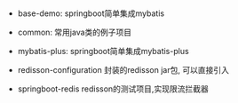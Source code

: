 ## 
- base-demo: springboot简单集成mybatis

- common: 常用java类的例子项目

- mybatis-plus: springboot简单集成mybatis-plus

- redisson-configuration 封装的redisson jar包, 可以直接引入

- springboot-redis redisson的测试项目,实现限流拦截器


